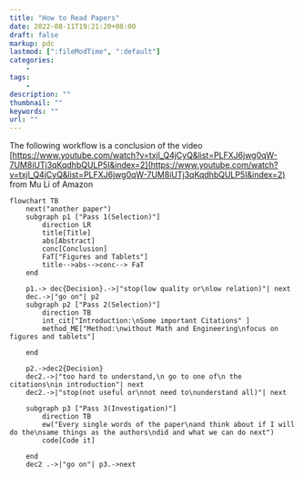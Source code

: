 ```yaml
---
title: "How to Read Papers"
date: 2022-08-11T19:21:20+08:00
draft: false
markup: pdc
lastmod: [":fileModTime", ":default"]
categories:
    - 
tags:
    - 
description: ""
thumbnail: ""
keywords: ""
url: ""
---
```

The following workflow is a conclusion of the video [https://www.youtube.com/watch?v=txjl_Q4jCyQ&list=PLFXJ6jwg0qW-7UM8iUTj3qKqdhbQULP5I&index=2](https://www.youtube.com/watch?v=txjl_Q4jCyQ&list=PLFXJ6jwg0qW-7UM8iUTj3qKqdhbQULP5I&index=2) from Mu Li of Amazon

```mermaid
flowchart TB
	next("another paper")
	subgraph p1 ["Pass 1(Selection)"]
		direction LR
		title[Title]
		abs[Abstract]
		conc[Conclusion]
		FaT["Figures and Tablets"]
		title-->abs-->conc--> FaT 
	end
	
	p1.-> dec{Decision}.->|"stop(low quality or\nlow relation)"| next
	dec.->|"go on"| p2
	subgraph p2 ["Pass 2(Selection)"]
		direction TB
		int_cit["Introduction:\nSome important Citations" ]
		method_ME["Method:\nwithout Math and Engineering\nfocus on figures and tablets"]	
		
	end
	
	p2.->dec2{Decision}
	dec2.->|"too hard to understand,\n go to one of\n the citations\nin introduction"| next
	dec2.->|"stop(not useful or\nnot need to\nunderstand all)"| next
	
	subgraph p3 ["Pass 3(Investigation)"]
		direction TB
		ew("Every single words of the paper\nand think about if I will do the\nsame things as the authors\ndid and what we can do next")
		code[Code it]
		
	end
	dec2 .->|"go on"| p3.->next
	
```